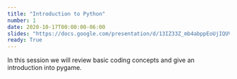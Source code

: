 ```yaml
---
title: "Introduction to Python"
number: 1
date: 2020-10-17T00:00:00-06:00
slides: "https://docs.google.com/presentation/d/13IZ33Z_mb4abppEoUjIQUVC2FcxJj0Hc6ex-NPITxUo/edit#slide=id.g8d84a60dfe_0_0"
ready: True
---
```


In this session we will review basic coding concepts and give an introduction into pygame.
